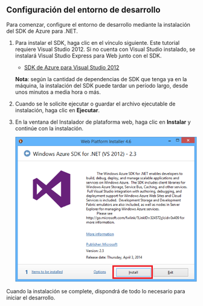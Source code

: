 <h2><a name="setupdevenv"></a>Configuración del entorno de desarrollo</h2>

Para comenzar, configure el entorno de desarrollo mediante la instalación del SDK de Azure para .NET.

1. Para instalar el SDK, haga clic en el vínculo siguiente. Este tutorial requiere Visual Studio 2012. Si no cuenta con Visual Studio instalado, se instalará Visual Studio Express para Web junto con el SDK.

	- [SDK de Azure para Visual Studio 2012][]

	**Nota**: según la cantidad de dependencias de SDK que tenga ya en la máquina, la instalación del SDK puede tardar un período largo, desde unos minutos a media hora o más.

2. Cuando se le solicite ejecutar o guardar el archivo ejecutable de instalación, haga clic en **Ejecutar**.

3. En la ventana del Instalador de plataforma web, haga clic en **Instalar** y continúe con la instalación.

	![Instalador de plataforma web: SDK de Azure para .NET][WebPIAzureSdk]

Cuando la instalación se complete, dispondrá de todo lo necesario para iniciar el desarrollo.

[SDK de Azure para Visual Studio 2012]: http://go.microsoft.com/fwlink/?LinkID=324323
[WebPIAzureSdk]: ./media/install-sdk-2012-only/WebPI46-2012.png

<!---HONumber=Oct15_HO3-->